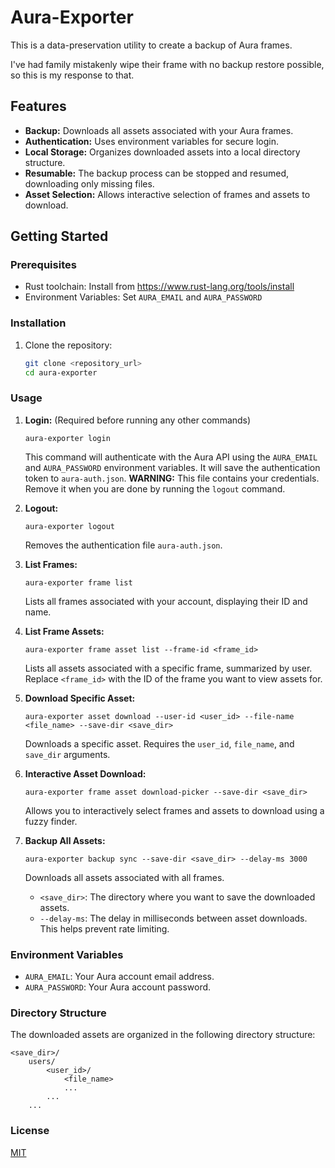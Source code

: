 # Aura-Exporter

This is a data-preservation utility to create a backup of Aura frames.

I've had family mistakenly wipe their frame with no backup restore possible, so this is my response to that.

## Features

*   **Backup:** Downloads all assets associated with your Aura frames.
*   **Authentication:** Uses environment variables for secure login.
*   **Local Storage:** Organizes downloaded assets into a local directory structure.
*   **Resumable:**  The backup process can be stopped and resumed, downloading only missing files.
*   **Asset Selection:** Allows interactive selection of frames and assets to download.

## Getting Started

### Prerequisites

*   Rust toolchain: Install from <https://www.rust-lang.org/tools/install>
*   Environment Variables:  Set `AURA_EMAIL` and `AURA_PASSWORD`

### Installation

1.  Clone the repository:

    ```bash
    git clone <repository_url>
    cd aura-exporter
    ```

### Usage

1.  **Login:** (Required before running any other commands)

    ```pwsh
    aura-exporter login
    ```

    This command will authenticate with the Aura API using the `AURA_EMAIL` and `AURA_PASSWORD` environment variables. It will save the authentication token to `aura-auth.json`.
    **WARNING:** This file contains your credentials. Remove it when you are done by running the `logout` command.

2.  **Logout:**

    ```pwsh
    aura-exporter logout
    ```

    Removes the authentication file `aura-auth.json`.

3.  **List Frames:**

    ```pwsh
    aura-exporter frame list
    ```

    Lists all frames associated with your account, displaying their ID and name.

4.  **List Frame Assets:**

    ```pwsh
    aura-exporter frame asset list --frame-id <frame_id>
    ```

    Lists all assets associated with a specific frame, summarized by user.  Replace `<frame_id>` with the ID of the frame you want to view assets for.

5.  **Download Specific Asset:**

    ```pwsh
    aura-exporter asset download --user-id <user_id> --file-name <file_name> --save-dir <save_dir>
    ```

    Downloads a specific asset.  Requires the `user_id`, `file_name`, and `save_dir` arguments.

6.  **Interactive Asset Download:**

    ```pwsh
    aura-exporter frame asset download-picker --save-dir <save_dir>
    ```

    Allows you to interactively select frames and assets to download using a fuzzy finder.

7.  **Backup All Assets:**

    ```pwsh
    aura-exporter backup sync --save-dir <save_dir> --delay-ms 3000
    ```

    Downloads all assets associated with all frames.

    *   `<save_dir>`: The directory where you want to save the downloaded assets.
    *   `--delay-ms`:  The delay in milliseconds between asset downloads. This helps prevent rate limiting.

### Environment Variables

*   `AURA_EMAIL`: Your Aura account email address.
*   `AURA_PASSWORD`: Your Aura account password.

### Directory Structure

The downloaded assets are organized in the following directory structure:

```
<save_dir>/
    users/
        <user_id>/
            <file_name>
            ...
        ...
    ...
```

### License

[MIT](LICENSE)
